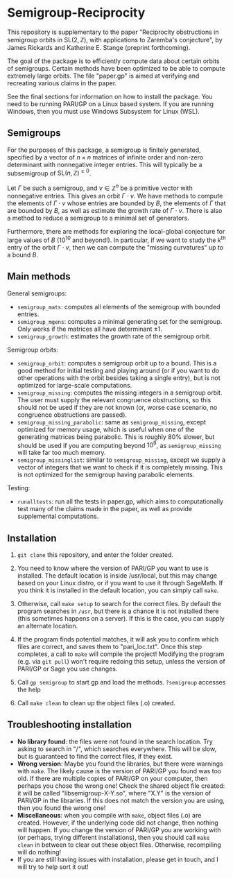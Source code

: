 # Semigroup-Reciprocity

This repository is supplementary to the paper "Reciprocity obstructions in semigroup orbits in $\text{SL}(2, \mathbb{Z})$, with applications to Zaremba's conjecture", by James Rickards and Katherine E. Stange (preprint forthcoming).

The goal of the package is to efficiently compute data about certain orbits of semigroups. Certain methods have been optimized to be able to compute extremely large orbits. The file "paper.gp" is aimed at verifying and recreating various claims in the paper.

See the final sections for information on how to install the package. You need to be running PARI/GP on a Linux based system. If you are running Windows, then you must use Windows Subsystem for Linux (WSL).

## Semigroups
For the purposes of this package, a semigroup is finitely generated, specified by a vector of $n\times n$ matrices of infinite order and non-zero determinant with nonnegative integer entries. This will typically be a subsemigroup of $\text{SL}(n, \mathbb{Z})^{\geq 0}$.

Let $\Gamma$ be such a semigroup, and $v\in\mathbb{Z}^n$ be a primitive vector with nonnegative entries. This gives an orbit $\Gamma\cdot v$. We have methods to compute the elements of $\Gamma\cdot v$ whose entries are bounded by $B$, the elements of $\Gamma$ that are bounded by $B$, as well as estimate the growth rate of $\Gamma\cdot v$. There is also a method to reduce a semigroup to a minimal set of generators.

Furthermore, there are methods for exploring the local-global conjecture for large values of $B$ ($10^{10}$ and beyond!). In particular, if we want to study the $k^{\text{th}}$ entry of the orbit $\Gamma\cdot v$, then we can compute the "missing curvatures" up to a bound $B$.

## Main methods
General semigroups:
* ```semigroup_mats```: computes all elements of the semigroup with bounded entries.
* ```semigroup_mgens```: computes a minimal generating set for the semigroup. Only works if the matrices all have determinant $\pm 1$.
* ```semigroup_growth```: estimates the growth rate of the semigroup orbit.

Semigroup orbits:
* ```semigroup_orbit```: computes a semigroup orbit up to a bound. This is a good method for initial testing and playing around (or if you want to do other operations with the orbit besides taking a single entry), but is not optimized for large-scale computations.
* ```semigroup_missing```: computes the missing integers in a semigroup orbit. The user must supply the relevant congruence obstructions, so this should not be used if they are not known (or, worse case scenario, no congruence obstructions are passed).
* ```semigroup_missing_parabolic```: same as ```semigroup_missing```, except optimized for memory usage, which is useful when one of the generating matrices being parabolic. This is roughly 80% slower, but should be used if you are computing beyond $10^9$, as ```semigroup_missing``` will take far too much memory.
* ```semigroup_missinglist```: similar to ```semigroup_missing```, except we supply a vector of integers that we want to check if it is completely missing. This is not optimized for the semigroup having parabolic elements.

Testing:
* ```runalltests```: run all the tests in paper.gp, which aims to computationally test many of the claims made in the paper, as well as provide supplemental computations.

## Installation
1. ```git clone``` this repository, and enter the folder created.

2. You need to know where the version of PARI/GP you want to use is installed. The default location is inside /usr/local, but this may change based on your Linux distro, or if you want to use it through SageMath. If you think it is installed in the default location, you can simply call ```make```.

3. Otherwise, call ```make setup``` to search for the correct files. By default the program searches in ```/usr```, but there is a chance it is not installed there (this sometimes happens on a server). If this is the case, you can supply an alternate location.

4. If the program finds potential matches, it will ask you to confirm which files are correct, and saves them to "pari_loc.txt". Once this step completes, a call to ```make``` will compile the project! Modifying the program (e.g. via ```git pull```) won't require redoing this setup, unless the version of PARI/GP or Sage you use changes.

5. Call ```gp semigroup``` to start gp and load the methods. ```?semigroup``` accesses the help

6. Call ```make clean``` to clean up the object files (.o) created.

## Troubleshooting installation

* **No library found**: the files were not found in the search location. Try asking to search in "/", which searches everywhere. This will be slow, but is guaranteed to find the correct files, if they exist.
* **Wrong version**: Maybe you found the libraries, but there were warnings with ```make```. The likely cause is the version of PARI/GP you found was too old. If there are multiple copies of PARI/GP on your computer, then perhaps you chose the wrong one! Check the shared object file created: it will be called "libsemigroup-X-Y.so", where "X.Y" is the version of PARI/GP in the libraries. If this does not match the version you are using, then you found the wrong one!
* **Miscellaneous**: when you compile with ```make```, object files (.o) are created. However, if the underlying code did not change, then nothing will happen. If you change the version of PARI/GP you are working with (or perhaps, trying different installations), then you should call ```make clean``` in between to clear out these object files. Otherwise, recompiling will do nothing!
* If you are still having issues with installation, please get in touch, and I will try to help sort it out!
 
